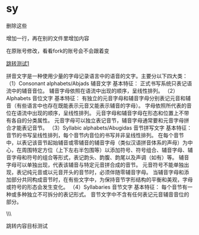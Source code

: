 # sy
删除这些

增加一行，再在别的文件里增加内容

在原账号修改，看看fork的账号会不会跟着变


[跳转测试1](#jump)



拼音文字是一种使用少量的字母记录语言中的语音的文字。主要分以下四大类：
（1）Consonant alphabets/Abjads 辅音文字
基本特征：
正式书写系统只表记语流中的辅音音位。
辅音字母依照在语流中出现的顺序，呈线性排列。
（2）Alphabets 音位文字
基本特征：
有独立的元音字母和辅音字母分别表记元音和辅音（有些语言中也存在既能表示元音又能表示辅音的字母）。
字母依照所代表的音位在语流中出现的顺序，呈线性排列。
元音字母和辅音字母在形态和位置上不带有各自的分类属性。
元音字母可以独立表记音节，辅音字母通常要和元音字母拼合才能表记音节。
（3）Syllabic alphabets/Abugidas 音节拼写文字
基本特征：
音节的书写呈线性排列，每个音节内音位的书写并非呈线性排列。
在每个音节中，以表记该音节起始辅音或零辅音的辅音字母（类似汉语拼音体系的声母）为中心，在周围特定方位（上下左右半包围等）以添加符号、符号组合、辅音字母、辅音字母和符号的组合等形式，表记韵头、韵腹、韵尾以及声调（如有）等。
辅音字母可以单独出现，代表该辅音与特定元音拼合成的音节。
元音符号不能单独出现，表记纯元音或以元音开头的音节时，必须伴随零辅音字母。
当辅音字母和添加部分共同构成音节时，在有些文字中，为保持音节字形结构的平衡和美观，字母或符号的形态会发生变化。
（4）Syllabaries 音节文字
基本特征：
每个音节有一种或多种独立不可拆分的表记形式。
音节文字中不含有任何表记元音辅音音位的部分。



\\\\\\

















<span id="jump">跳转内容目标测试</span>

